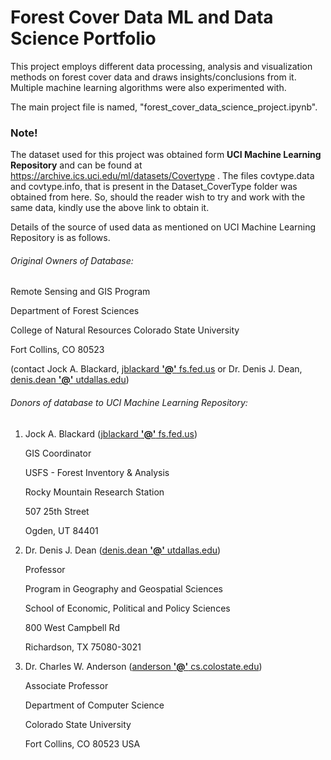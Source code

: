 # Forest Cover Data ML and Data Science Portfolio

This project employs different data processing, analysis and visualization methods on forest cover data and draws insights/conclusions from it. Multiple machine learning algorithms were also experimented with.

The main project file is named, "forest_cover_data_science_project.ipynb".

### Note!

The dataset used for this project was obtained form **UCI Machine Learning Repository** and can be found at https://archive.ics.uci.edu/ml/datasets/Covertype . The files covtype.data and covtype.info, that is present in the Dataset_CoverType folder was obtained from here. So, should the reader wish to try and work with the same data, kindly use the above link to obtain it.

Details of the source of used data as mentioned on UCI Machine Learning Repository is as follows.

###### Original Owners of Database:

Remote Sensing and GIS Program  

Department of Forest Sciences 

College of Natural Resources
Colorado State University 

Fort Collins, CO 80523 

(contact Jock A. Blackard, <u>jblackard <b>'@'</b> fs.fed.us</u> or Dr. Denis J. Dean, <u>denis.dean <b>'@'</b> utdallas.edu</u>)  

###### Donors of database to UCI Machine Learning Repository:

1. Jock A. Blackard (<u>jblackard <b>'@'</b> fs.fed.us</u>)  
   
   GIS Coordinator  
   
   USFS - Forest Inventory & Analysis  
   
   Rocky Mountain Research Station  
   
   507 25th Street 
   
   Ogden, UT 84401  

2. Dr. Denis J. Dean (<u>denis.dean <b>'@'</b> utdallas.edu</u>)  
   
   Professor  
   
   Program in Geography and Geospatial Sciences  
   
   School of Economic, Political and Policy Sciences  
   
   800 West Campbell Rd  
   
   Richardson, TX 75080-3021  

3. Dr. Charles W. Anderson (<u>anderson <b>'@'</b> cs.colostate.edu</u>)  
   
   Associate Professor  
   
   Department of Computer Science  
   
   Colorado State University  
   
   Fort Collins, CO 80523 USA


